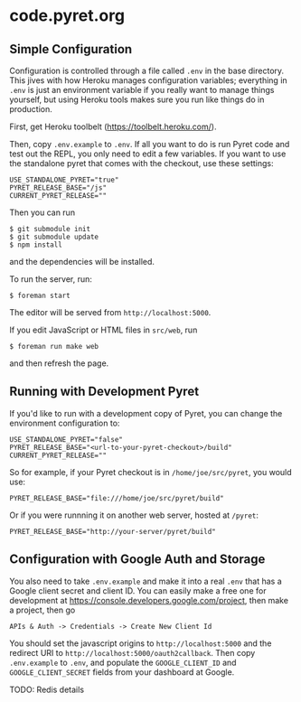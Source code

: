 
# code.pyret.org

## Simple Configuration

Configuration is controlled through a file called `.env` in the base
directory.  This jives with how Heroku manages configuration variables;
everything in `.env` is just an environment variable if you really want to
manage things yourself, but using Heroku tools makes sure you run like things
do in production.

First, get Heroku toolbelt (https://toolbelt.heroku.com/).

Then, copy `.env.example` to `.env`.  If all you want to do is run Pyret code
and test out the REPL, you only need to edit a few variables.  If you want to
use the standalone pyret that comes with the checkout, use these settings:

```
USE_STANDALONE_PYRET="true"
PYRET_RELEASE_BASE="/js"
CURRENT_PYRET_RELEASE=""
```

Then you can run

```
$ git submodule init
$ git submodule update
$ npm install
```

and the dependencies will be installed.

To run the server, run:

```
$ foreman start
```

The editor will be served from `http://localhost:5000`.

If you edit JavaScript or HTML files in `src/web`, run

```
$ foreman run make web
```

and then refresh the page.

## Running with Development Pyret

If you'd like to run with a development copy of Pyret, you can change the
environment configuration to:

```
USE_STANDALONE_PYRET="false"
PYRET_RELEASE_BASE="<url-to-your-pyret-checkout>/build"
CURRENT_PYRET_RELEASE=""
```

So for example, if your Pyret checkout is in `/home/joe/src/pyret`, you would
use:

```
PYRET_RELEASE_BASE="file:///home/joe/src/pyret/build"
```

Or if you were runnning it on another web server, hosted at `/pyret`:

```
PYRET_RELEASE_BASE="http://your-server/pyret/build"
```


## Configuration with Google Auth and Storage


You also need to take `.env.example` and make it into a real `.env` that has a
Google client secret and client ID.  You can easily make a free one for
development at https://console.developers.google.com/project, then make a
project, then go

    APIs & Auth -> Credentials -> Create New Client Id

You should set the javascript origins to `http://localhost:5000` and the
redirect URI to `http://localhost:5000/oauth2callback`.  Then copy
`.env.example` to `.env`, and populate the `GOOGLE_CLIENT_ID` and
`GOOGLE_CLIENT_SECRET` fields from your dashboard at Google.

TODO: Redis details
